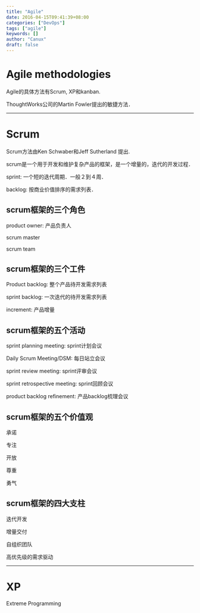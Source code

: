 ```yaml
---
title: "Agile"
date: 2016-04-15T09:41:39+08:00
categories: ["DevOps"]
tags: ["agile"]
keywords: []
author: "Canux"
draft: false
---
```


# Agile methodologies

Agile的具体方法有Scrum, XP和kanban.

ThoughtWorks公司的Martin Fowler提出的敏捷方法．

***

# Scrum

Scrum方法由Ken Schwaber和Jeff Sutherland 提出.

scrum是一个用于开发和维护复杂产品的框架，是一个增量的，迭代的开发过程．

sprint: 一个短的迭代周期．一般２到４周．

backlog: 按商业价值排序的需求列表．

## scrum框架的三个角色

product owner: 产品负责人

scrum master

scrum team

## scrum框架的三个工件

Product backlog: 整个产品待开发需求列表

sprint backlog: 一次迭代的待开发需求列表

increment: 产品增量

## scrum框架的五个活动

sprint planning meeting: sprint计划会议

Daily Scrum Meeting/DSM: 每日站立会议

sprint review meeting: sprint评审会议

sprint retrospective meeting: sprint回顾会议

product backlog refinement: 产品backlog梳理会议

## scrum框架的五个价值观

承诺

专注

开放

尊重

勇气

## scrum框架的四大支柱

迭代开发

增量交付

自组织团队

高优先级的需求驱动

***

# XP

Extreme Programming
